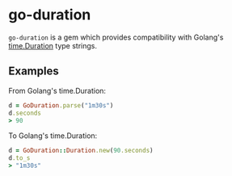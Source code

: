 go-duration
===========

`go-duration` is a gem which provides compatibility with Golang's
[time.Duration](https://golang.org/pkg/time/#Duration) type strings.

## Examples

From Golang's time.Duration:

```ruby
d = GoDuration.parse("1m30s")
d.seconds
> 90
```

To Golang's time.Duration:

```ruby
d = GoDuration::Duration.new(90.seconds)
d.to_s
> "1m30s"
```
